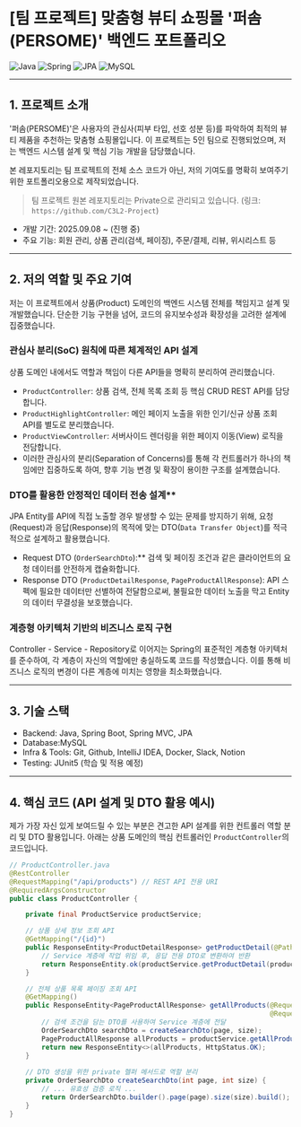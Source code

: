 # [팀 프로젝트] 맞춤형 뷰티 쇼핑몰 '퍼솜(PERSOME)' 백엔드 포트폴리오

![Java](https://img.shields.io/badge/java-%23ED8B00.svg?style=for-the-badge&logo=openjdk&logoColor=white)
![Spring](https://img.shields.io/badge/spring-%236DB33F.svg?style=for-the-badge&logo=spring&logoColor=white)
![JPA](https://img.shields.io/badge/JPA-A46A41?style=for-the-badge&logo=Hibernate&logoColor=white)
![MySQL](https://img.shields.io/badge/mysql-%2300f.svg?style=for-the-badge&logo=mysql&logoColor=white)

---

##  1. 프로젝트 소개

'퍼솜(PERSOME)'은 사용자의 관심사(피부 타입, 선호 성분 등)를 파악하여 최적의 뷰티 제품을 추천하는 맞춤형 쇼핑몰입니다. 
이 프로젝트는 5인 팀으로 진행되었으며, 저는 백엔드 시스템 설계 및 핵심 기능 개발을 담당했습니다.

본 레포지토리는 팀 프로젝트의 전체 소스 코드가 아닌, 저의 기여도를 명확히 보여주기 위한 포트폴리오용으로 제작되었습니다.

> 팀 프로젝트 원본 레포지토리는 Private으로 관리되고 있습니다.
> (링크: `https://github.com/C3L2-Project`)

- 개발 기간: 2025.09.08 ~ (진행 중)
- 주요 기능: 회원 관리, 상품 관리(검색, 페이징), 주문/결제, 리뷰, 위시리스트 등

---

## 2. 저의 역할 및 주요 기여

저는 이 프로젝트에서 상품(Product) 도메인의 백엔드 시스템 전체를 책임지고 설계 및 개발했습니다. 
단순한 기능 구현을 넘어, 코드의 유지보수성과 확장성을 고려한 설계에 집중했습니다.

### 관심사 분리(SoC) 원칙에 따른 체계적인 API 설계
상품 도메인 내에서도 역할과 책임이 다른 API들을 명확히 분리하여 관리했습니다.
-   `ProductController`: 상품 검색, 전체 목록 조회 등 핵심 CRUD REST API를 담당합니다.
-   `ProductHighlightController`: 메인 페이지 노출을 위한 인기/신규 상품 조회 API를 별도로 분리했습니다.
-   `ProductViewController`: 서버사이드 렌더링을 위한 페이지 이동(View) 로직을 전담합니다.
-   이러한 관심사의 분리(Separation of Concerns)를 통해 각 컨트롤러가 하나의 책임에만 집중하도록 하여, 향후 기능 변경 및 확장이 용이한 구조를 설계했습니다.

### DTO를 활용한 안정적인 데이터 전송 설계**
JPA Entity를 API에 직접 노출할 경우 발생할 수 있는 문제를 방지하기 위해, 요청(Request)과 응답(Response)의 목적에 맞는 DTO(`Data Transfer Object`)를 적극적으로 설계하고 활용했습니다.
-   Request DTO (`OrderSearchDto`):** 검색 및 페이징 조건과 같은 클라이언트의 요청 데이터를 안전하게 캡슐화합니다.
-   Response DTO (`ProductDetailResponse`, `PageProductAllResponse`): API 스펙에 필요한 데이터만 선별하여 전달함으로써, 불필요한 데이터 노출을 막고 Entity의 데이터 무결성을 보호했습니다.

### 계층형 아키텍처 기반의 비즈니스 로직 구현
Controller - Service - Repository로 이어지는 Spring의 표준적인 계층형 아키텍처를 준수하여, 각 계층이 자신의 역할에만 충실하도록 코드를 작성했습니다. 
이를 통해 비즈니스 로직의 변경이 다른 계층에 미치는 영향을 최소화했습니다.

---

## 3. 기술 스택

- Backend: Java, Spring Boot, Spring MVC, JPA
- Database:MySQL
- Infra & Tools: Git, Github, IntelliJ IDEA, Docker, Slack, Notion
- Testing: JUnit5 (학습 및 적용 예정)

---

## 4. 핵심 코드 (API 설계 및 DTO 활용 예시)

제가 가장 자신 있게 보여드릴 수 있는 부분은 견고한 API 설계를 위한 컨트롤러 역할 분리 및 DTO 활용입니다. 
아래는 상품 도메인의 핵심 컨트롤러인 `ProductController`의 코드입니다.

```java
// ProductController.java
@RestController
@RequestMapping("/api/products") // REST API 전용 URI
@RequiredArgsConstructor
public class ProductController {

    private final ProductService productService;

    // 상품 상세 정보 조회 API
    @GetMapping("/{id}")
    public ResponseEntity<ProductDetailResponse> getProductDetail(@PathVariable("id") Long productId) {
        // Service 계층에 작업 위임 후, 응답 전용 DTO로 변환하여 반환
        return ResponseEntity.ok(productService.getProductDetail(productId));
    }

    // 전체 상품 목록 페이징 조회 API
    @GetMapping()
    public ResponseEntity<PageProductAllResponse> getAllProducts(@RequestParam(defaultValue = "0") int page,
                                                                 @RequestParam(defaultValue = "24") int size) {
        // 검색 조건을 담는 DTO를 사용하여 Service 계층에 전달
        OrderSearchDto searchDto = createSearchDto(page, size);
        PageProductAllResponse allProducts = productService.getAllProducts(searchDto);
        return new ResponseEntity<>(allProducts, HttpStatus.OK);
    }
    
    // DTO 생성을 위한 private 헬퍼 메서드로 역할 분리
    private OrderSearchDto createSearchDto(int page, int size) {
        // ... 유효성 검증 로직 ...
        return OrderSearchDto.builder().page(page).size(size).build();
    }
}

